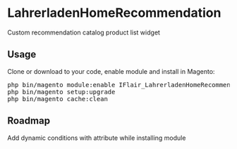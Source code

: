LahrerladenHomeRecommendation
===
Custom recommendation catalog product list widget

<h2>Usage</h2>
Clone or download to your code, enable module and install in Magento:
<pre>
php bin/magento module:enable IFlair_LahrerladenHomeRecommendation
php bin/magento setup:upgrade
php bin/magento cache:clean
</pre>

<h2>Roadmap</h2>
Add dynamic conditions with attribute while installing module